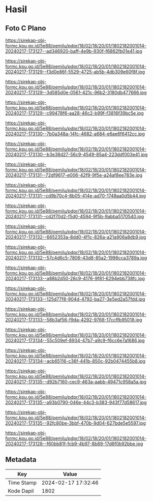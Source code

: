 # Hasil

## Foto C Plano

https://sirekap-obj-formc.kpu.go.id/5e88/pemilu/pdpr/18/02/18/20/01/1802182001014-20240217-173127--ad346920-baff-4e9b-930f-f6862fb01e41.jpg

https://sirekap-obj-formc.kpu.go.id/5e88/pemilu/pdpr/18/02/18/20/01/1802182001014-20240217-173129--f3d0e86f-5529-4725-ab5b-4db309e60f8f.jpg

https://sirekap-obj-formc.kpu.go.id/5e88/pemilu/pdpr/18/02/18/20/01/1802182001014-20240217-173129--3d585d0e-0561-421c-96b2-3180db477666.jpg

https://sirekap-obj-formc.kpu.go.id/5e88/pemilu/pdpr/18/02/18/20/01/1802182001014-20240217-173129--c99478f6-aa28-46c2-b99f-f3816f39bc5e.jpg

https://sirekap-obj-formc.kpu.go.id/5e88/pemilu/pdpr/18/02/18/20/01/1802182001014-20240217-173130--7b0a348a-14fc-4682-a684-e6ae6f6412cc.jpg

https://sirekap-obj-formc.kpu.go.id/5e88/pemilu/pdpr/18/02/18/20/01/1802182001014-20240217-173130--b3e38d27-56c9-4549-85a4-223ddf003e41.jpg

https://sirekap-obj-formc.kpu.go.id/5e88/pemilu/pdpr/18/02/18/20/01/1802182001014-20240217-173131--72df9617-e006-42f9-9f5e-a24af8ee783e.jpg

https://sirekap-obj-formc.kpu.go.id/5e88/pemilu/pdpr/18/02/18/20/01/1802182001014-20240217-173131--cd9b70c4-8b05-414e-ad70-1748aa0d5b44.jpg

https://sirekap-obj-formc.kpu.go.id/5e88/pemilu/pdpr/18/02/18/20/01/1802182001014-20240217-173131--cd2f70d2-f5d0-4594-9f5b-9abba5170540.jpg

https://sirekap-obj-formc.kpu.go.id/5e88/pemilu/pdpr/18/02/18/20/01/1802182001014-20240217-173132--6652353a-8dd0-4f1c-826a-a21a906a8db9.jpg

https://sirekap-obj-formc.kpu.go.id/5e88/pemilu/pdpr/18/02/18/20/01/1802182001014-20240217-173132--57c4d6c5-7806-43d8-85a2-1998cca3789a.jpg

https://sirekap-obj-formc.kpu.go.id/5e88/pemilu/pdpr/18/02/18/20/01/1802182001014-20240217-173133--a88b2d50-28c9-4176-9f81-6294ebb738fc.jpg

https://sirekap-obj-formc.kpu.go.id/5e88/pemilu/pdpr/18/02/18/20/01/1802182001014-20240217-173133--125d77f8-904d-4792-ba27-3e5ed2a57fdd.jpg

https://sirekap-obj-formc.kpu.go.id/5e88/pemilu/pdpr/18/02/18/20/01/1802182001014-20240217-173133--58b3af56-f9da-4292-9768-17ccffb95018.jpg

https://sirekap-obj-formc.kpu.go.id/5e88/pemilu/pdpr/18/02/18/20/01/1802182001014-20240217-173134--55c509ef-8934-47b7-a9c9-f6cc6e7a1686.jpg

https://sirekap-obj-formc.kpu.go.id/5e88/pemilu/pdpr/18/02/18/20/01/1802182001014-20240217-173134--acb65116-c36f-441b-850c-92b0474455b8.jpg

https://sirekap-obj-formc.kpu.go.id/5e88/pemilu/pdpr/18/02/18/20/01/1802182001014-20240217-173135--d92b7160-cec9-463a-aabb-49471c958a5a.jpg

https://sirekap-obj-formc.kpu.go.id/5e88/pemilu/pdpr/18/02/18/20/01/1802182001014-20240217-173135--a93b0790-046e-44c3-b383-943f77d58617.jpg

https://sirekap-obj-formc.kpu.go.id/5e88/pemilu/pdpr/18/02/18/20/01/1802182001014-20240217-173135--92fc80be-3bbf-470b-9d04-627bde5e5597.jpg

https://sirekap-obj-formc.kpu.go.id/5e88/pemilu/pdpr/18/02/18/20/01/1802182001014-20240217-173128--f60bb81f-fcb9-4b97-8b89-17d6f0b92bbe.jpg


## Metadata

| Key        | Value               |
| ---------- | ------------------- |
| Time Stamp | 2024-02-17 17:32:46 |
| Kode Dapil | 1802                |



